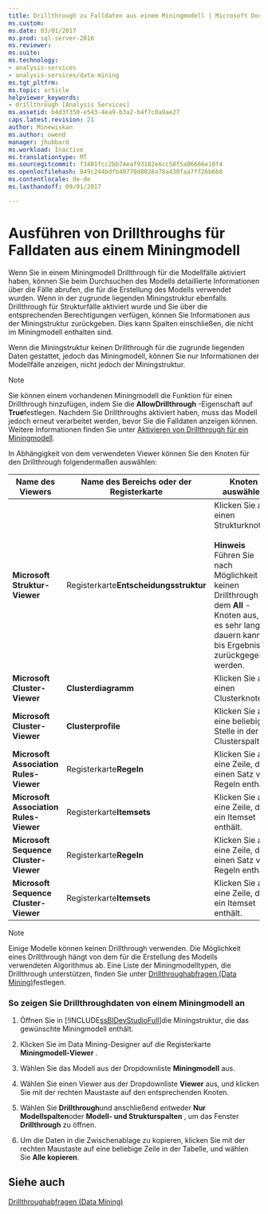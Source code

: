 ```yaml
---
title: Drillthrough zu Falldaten aus einem Miningmodell | Microsoft Docs
ms.custom: 
ms.date: 03/01/2017
ms.prod: sql-server-2016
ms.reviewer: 
ms.suite: 
ms.technology:
- analysis-services
- analysis-services/data-mining
ms.tgt_pltfrm: 
ms.topic: article
helpviewer_keywords:
- drillthrough [Analysis Services]
ms.assetid: b4d3f350-e543-4ea9-b3a2-b4f7c0a9ae27
caps.latest.revision: 21
author: Minewiskan
ms.author: owend
manager: jhubbard
ms.workload: Inactive
ms.translationtype: MT
ms.sourcegitcommit: f3481fcc2bb74eaf93182e6cc58f5a06666e10f4
ms.openlocfilehash: 849c244bdfb40770d8038a78a430faa7ff26b6b8
ms.contentlocale: de-de
ms.lasthandoff: 09/01/2017

---
```

# <a name="drill-through-to-case-data-from-a-mining-model"></a>Ausführen von Drillthroughs für Falldaten aus einem Miningmodell
  Wenn Sie in einem Miningmodell Drillthrough für die Modellfälle aktiviert haben, können Sie beim Durchsuchen des Modells detaillierte Informationen über die Fälle abrufen, die für die Erstellung des Modells verwendet wurden. Wenn in der zugrunde liegenden Miningstruktur ebenfalls Drillthrough für Strukturfälle aktiviert wurde und Sie über die entsprechenden Berechtigungen verfügen, können Sie Informationen aus der Miningstruktur zurückgeben. Dies kann Spalten einschließen, die nicht im Miningmodell enthalten sind.  
  
 Wenn die Miningstruktur keinen Drillthrough für die zugrunde liegenden Daten gestattet, jedoch das Miningmodell, können Sie nur Informationen der Modellfälle anzeigen, nicht jedoch der Miningstruktur.  
  
> [!NOTE]  
>  Sie können einem vorhandenen Miningmodell die Funktion für einen Drillthrough hinzufügen, indem Sie die **AllowDrillthrough** -Eigenschaft auf **True**festlegen. Nachdem Sie Drillthroughs aktiviert haben, muss das Modell jedoch erneut verarbeitet werden, bevor Sie die Falldaten anzeigen können. Weitere Informationen finden Sie unter [Aktivieren von Drillthrough für ein Miningmodell](../../analysis-services/data-mining/enable-drillthrough-for-a-mining-model.md).  
  
 In Abhängigkeit von dem verwendeten Viewer können Sie den Knoten für den Drillthrough folgendermaßen auswählen:  
  
|Name des Viewers|Name des Bereichs oder der Registerkarte|Knoten auswählen|  
|-----------------|----------------------|-----------------|  
|**Microsoft Struktur-Viewer**|Registerkarte**Entscheidungsstruktur** |Klicken Sie auf einen Strukturknoten.<br /><br /> **Hinweis** Führen Sie nach Möglichkeit keinen Drillthrough auf dem **All** -Knoten aus, da es sehr lange dauern kann, bis Ergebnisse zurückgegeben werden.|  
|**Microsoft Cluster-Viewer**|**Clusterdiagramm**|Klicken Sie auf einen Clusterknoten.|  
|**Microsoft Cluster-Viewer**|**Clusterprofile**|Klicken Sie auf eine beliebige Stelle in der Clusterspalte.|  
|**Microsoft Association Rules-Viewer**|Registerkarte**Regeln** |Klicken Sie auf eine Zeile, die einen Satz von Regeln enthält.|  
|**Microsoft Association Rules-Viewer**|Registerkarte**Itemsets** |Klicken Sie auf eine Zeile, die ein Itemset enthält.|  
|**Microsoft Sequence Cluster-Viewer**|Registerkarte**Regeln** |Klicken Sie auf eine Zeile, die einen Satz von Regeln enthält.|  
|**Microsoft Sequence Cluster-Viewer**|Registerkarte**Itemsets** |Klicken Sie auf eine Zeile, die ein Itemset enthält.|  
  
> [!NOTE]  
>  Einige Modelle können keinen Drillthrough verwenden. Die Möglichkeit eines Drillthrough hängt von dem für die Erstellung des Modells verwendeten Algorithmus ab. Eine Liste der Miningmodelltypen, die Drillthrough unterstützen, finden Sie unter [Drillthroughabfragen &#40;Data Mining&#41;](../../analysis-services/data-mining/drillthrough-queries-data-mining.md)festlegen.  
  
### <a name="to-view-drillthrough-data-from-a-mining-model"></a>So zeigen Sie Drillthroughdaten von einem Miningmodell an  
  
1.  Öffnen Sie in [!INCLUDE[ssBIDevStudioFull](../../includes/ssbidevstudiofull-md.md)]die Miningstruktur, die das gewünschte Miningmodell enthält.  
  
2.  Klicken Sie im Data Mining-Designer auf die Registerkarte **Miningmodell-Viewer** .  
  
3.  Wählen Sie das Modell aus der Dropdownliste **Miningmodell** aus.  
  
4.  Wählen Sie einen Viewer aus der Dropdownliste **Viewer** aus, und klicken Sie mit der rechten Maustaste auf den entsprechenden Knoten.  
  
5.  Wählen Sie **Drillthrough**und anschließend entweder **Nur Modellspalten**oder **Modell- und Strukturspalten** , um das Fenster **Drillthrough** zu öffnen.  
  
6.  Um die Daten in die Zwischenablage zu kopieren, klicken Sie mit der rechten Maustaste auf eine beliebige Zeile in der Tabelle, und wählen Sie **Alle kopieren**.  
  
## <a name="see-also"></a>Siehe auch  
 [Drillthroughabfragen &#40;Data Mining&#41;](../../analysis-services/data-mining/drillthrough-queries-data-mining.md)  
  
  

